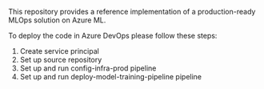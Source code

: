 This repository provides a reference implementation of a production-ready MLOps solution on Azure ML.  
  
To deploy the code in Azure DevOps please follow these steps:  
1. Create service principal  
2. Set up source repository  
3. Set up and run config-infra-prod pipeline  
4. Set up and run deploy-model-training-pipeline pipeline  
  
  

